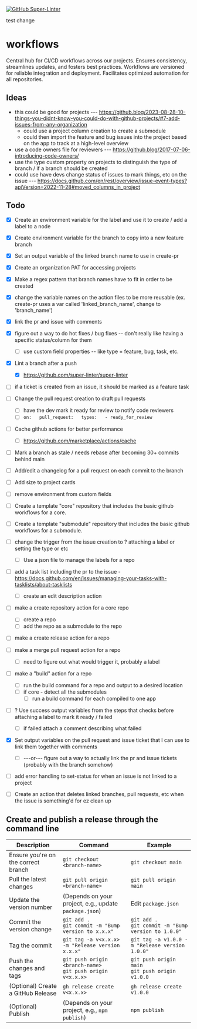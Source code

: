 [![GitHub Super-Linter](https://github.com/JonahsOrg/workflows/actions/workflows/linter.yml/badge.svg)](https://github.com/marketplace/actions/super-linter)

test change


# workflows
Central hub for CI/CD workflows across our projects. Ensures consistency, streamlines updates, and fosters best practices. Workflows are versioned for reliable integration and deployment. Facilitates optimized automation for all repositories.


## Ideas
- this could be good for projects --- https://github.blog/2023-08-28-10-things-you-didnt-know-you-could-do-with-github-projects/#7-add-issues-from-any-organization 
  - could use a project column creation to create a submodule
  - could then import the feature and bug issues into the project based on the app to track at a high-level overview
- use a code owners file for reviewers --- https://github.blog/2017-07-06-introducing-code-owners/
- use the type custom property on projects to distinguish the type of branch / if a branch should be created
- could use have devs change status of issues to mark things, etc on the issue --- https://docs.github.com/en/rest/overview/issue-event-types?apiVersion=2022-11-28#moved_columns_in_project 


## Todo
- [x] Create an environment variable for the label and use it to create / add a label to a node
- [x] Create environment variable for the branch to copy into a new feature branch
- [x] Set an output variable of the linked branch name to use in create-pr
- [x] Create an organization PAT for accessing projects
- [x] Make a regex pattern that branch names have to fit in order to be created
- [x] change the variable names on the action files to be more reusable (ex. create-pr uses a var called 'linked_branch_name', change to 'branch_name')
- [x] link the pr and issue with comments
- [x] figure out a way to do hot fixes / bug fixes -- don't really like having a specific status/column for them
  - [ ] use custom field properties -- like type = feature, bug, task, etc. 
- [x] Lint a branch after a push
  - [x] https://github.com/super-linter/super-linter
- [ ] if a ticket is created from an issue, it should be marked as a feature task 
- [ ] Change the pull request creation to draft pull requests
  - [ ] have the dev mark it ready for review to notify code reviewers
  - [ ] ```on:   pull_request:   types:   - ready_for_review```
- [ ] Cache github actions for better performance
  - [ ] https://github.com/marketplace/actions/cache
- [ ] Mark a branch as stale / needs rebase after becoming 30+ commits behind main
- [ ] Add/edit a changelog for a pull request on each commit to the branch
- [ ] Add size to project cards
- [ ] remove environment from custom fields
- [ ] Create a template "core" repository that includes the basic github workflows for a core.
- [ ] Create a template "submodule" repository that includes the basic github workflows for a submodule.
- [ ] change the trigger from the issue creation to ? attaching a label or setting the type or etc
  - [ ] Use a json file to manage the labels for a repo
- [ ] add a task list including the pr to the issue - https://docs.github.com/en/issues/managing-your-tasks-with-tasklists/about-tasklists
  - [ ] create an edit description action
- [ ] make a create repository action for a core repo 
  - [ ] create a repo
  - [ ] add the repo as a submodule to the repo
- [ ] make a create release action for a repo
- [ ] make a merge pull request action for a repo
  - [ ] need to figure out what would trigger it, probably a label
- [ ] make a "build" action for a repo
  - [ ] run the build command for a repo and output to a desired location
  - [ ] if core - detect all the submodules
    - [ ] run a build command for each compiled to one app
- [ ] ? Use success output variables from the steps that checks before attaching a label to mark it ready / failed
  - [ ] if failed attach a comment describing what failed
- [x] Set output variables on the pull request and issue ticket that I can use to link them together with comments
  - [ ] ---or--- figure out a way to actually link the pr and issue tickets (probably with the branch somehow)
- [ ] add error handling to set-status for when an issue is not linked to a project
- [ ] Create an action that deletes linked branches, pull requests, etc when the issue is something'd for ez clean up


## Create and publish a release through the command line
| Description | Command | Example |
|------|-------------|---------|
| Ensure you're on the correct branch | `git checkout <branch-name>` | `git checkout main` |
| Pull the latest changes | `git pull origin <branch-name>` | `git pull origin main` |
| Update the version number | (Depends on your project, e.g., update `package.json`) | Edit `package.json` |
| Commit the version change | `git add .`<br>`git commit -m "Bump version to x.x.x"` | `git add .`<br>`git commit -m "Bump version to 1.0.0"` |
| Tag the commit | `git tag -a v<x.x.x> -m "Release version x.x.x"` | `git tag -a v1.0.0 -m "Release version 1.0.0"` |
| Push the changes and tags | `git push origin <branch-name>`<br>`git push origin v<x.x.x>` | `git push origin main`<br>`git push origin v1.0.0` |
| (Optional) Create a GitHub Release | `gh release create v<x.x.x>` | `gh release create v1.0.0` |
| (Optional) Publish | (Depends on your project, e.g., `npm publish`) | `npm publish` |

